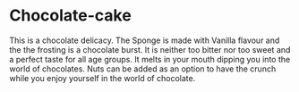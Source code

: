 # Chocolate-cake
This is a chocolate delicacy. The Sponge is made with Vanilla flavour and the the frosting is a chocolate burst. It is neither too bitter nor too sweet and a perfect taste for all age groups. It melts in your mouth dipping you into the world of chocolates. Nuts can be added as an option to have the crunch while you enjoy yourself in the world of chocolate.